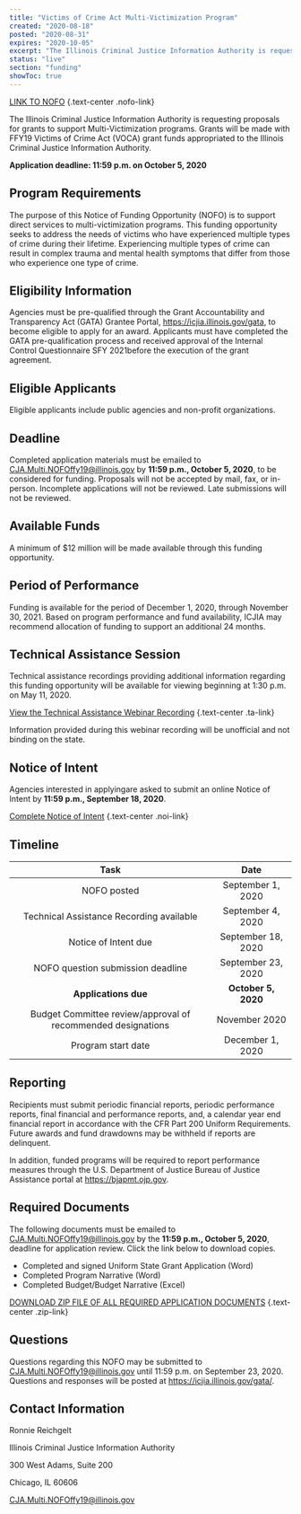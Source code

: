 ```yaml
---
title: "Victims of Crime Act Multi-Victimization Program"
created: "2020-08-18"
posted: "2020-08-31"
expires: "2020-10-05"
excerpt: "The Illinois Criminal Justice Information Authority is requesting proposals for grants to support Multi Victimization programs. Grants will be made with FFY19 Victims of Crime Act (VOCA) grant funds appropriated to the Illinois Criminal Justice Information Authority."
status: "live"
section: "funding"
showToc: true
---
```


[LINK TO NOFO](MultipleVictimizationNOFO.pdf) {.text-center .nofo-link}

The Illinois Criminal Justice Information Authority is requesting proposals for grants to support Multi-Victimization programs. Grants will be made with FFY19 Victims of Crime Act (VOCA) grant funds appropriated to the Illinois Criminal Justice Information Authority. 

**Application deadline:  11:59 p.m. on October 5, 2020**

## Program Requirements

The purpose of this Notice of Funding Opportunity (NOFO) is to support direct services to multi-victimization programs. This funding opportunity seeks to address the needs of victims who have experienced multiple types of crime during their lifetime. Experiencing multiple types of crime can result in complex trauma and mental health symptoms that differ from those who experience one type of crime.

## Eligibility Information

Agencies must be pre-qualified through the Grant Accountability and Transparency Act (GATA) Grantee Portal, https://icjia.illinois.gov/gata, to become eligible to apply for an award.  Applicants must have completed the GATA pre-qualification process and received approval of the Internal Control Questionnaire SFY 2021before the execution of the grant agreement. 

## Eligible Applicants
Eligible applicants include public agencies and non-profit organizations.

## Deadline

Completed application materials must be emailed to CJA.Multi.NOFOffy19@illinois.gov by **11:59 p.m., October 5, 2020**, to be considered for funding. Proposals will not be accepted by mail, fax, or in-person. Incomplete applications will not be reviewed. Late submissions will not be reviewed.

## Available Funds

A minimum of $12 million will be made available through this funding opportunity.  

## Period of Performance

Funding is available for the period of December 1, 2020, through November 30, 2021. Based on program performance and fund availability, ICJIA may recommend allocation of funding to support an additional 24 months.  

## Technical Assistance Session

Technical assistance recordings providing additional information regarding this funding opportunity will be available for viewing beginning at 1:30 p.m. on May 11, 2020.

[View the Technical Assistance Webinar Recording](https://youtu.be/Q_xsx0JmWJ0) {.text-center .ta-link}

Information provided during this webinar recording will be unofficial and not binding on the state.

## Notice of Intent

Agencies interested in applyingare asked to submit an online Notice of Intent by **11:59 p.m., September 18, 2020**.

[Complete Notice of Intent](https://icjia.az1.qualtrics.com/jfe/form/SV_5BGGflmRFSd3goJ) {.text-center .noi-link}

## Timeline

|                           **Task**                        |      **Date**      |
| :-------------------------------------------------------: | :----------------: |
|                         NOFO posted                       |   September 1, 2020|
|             Technical Assistance Recording available      |   September 4, 2020|
|                      Notice of Intent due                 |  September 18, 2020|
|                 NOFO question submission deadline   		  |  September 23, 2020|
|                     **Applications due**                  | **October 5, 2020**|
|Budget Committee review/approval of recommended designations|   November 2020   | 
|                      Program start date                   |   December 1, 2020 |         

## Reporting

Recipients must submit periodic financial reports, periodic performance reports, final financial and performance reports, and, a calendar year end financial report in accordance with the CFR Part 200 Uniform Requirements. Future awards and fund drawdowns may be withheld if reports are delinquent.

In addition, funded programs will be required to report performance measures through the U.S. Department of Justice Bureau of Justice Assistance portal at https://bjapmt.ojp.gov.

## Required Documents

The following documents must be emailed to CJA.Multi.NOFOffy19@illinois.gov by the **11:59 p.m., October 5, 2020**, deadline for application review. Click the link below to download copies.

- Completed and signed Uniform State Grant Application (Word)
- Completed Program Narrative (Word)
- Completed Budget/Budget Narrative (Excel)

[DOWNLOAD ZIP FILE OF ALL REQUIRED APPLICATION DOCUMENTS](FFY19MultiVictimization.zip) {.text-center .zip-link}

## Questions

Questions regarding this NOFO may be submitted to CJA.Multi.NOFOffy19@illinois.gov until 11:59 p.m. on September 23, 2020.  Questions and responses will be posted at https://icjia.illinois.gov/gata/.

## Contact Information

Ronnie Reichgelt

Illinois Criminal Justice Information Authority

300 West Adams, Suite 200

Chicago, IL 60606

CJA.Multi.NOFOffy19@illinois.gov 






